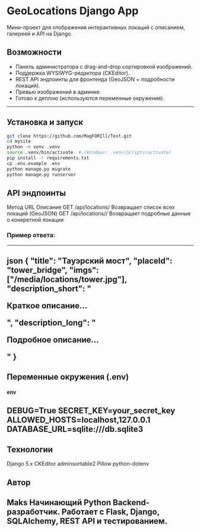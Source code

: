 # GeoLocations Django App

Мини-проект для отображения интерактивных локаций с описанием, галереей и API на Django.

## Возможности
- Панель администратора с drag-and-drop сортировкой изображений.
- Поддержка WYSIWYG-редактора (CKEditor).
- REST API эндпоинты для фронтенда (GeoJSON + подробности локаций).
- Превью изображений в админке.
- Готово к деплою (используются переменные окружения).

---

## Установка и запуск

```bash
git clone https://github.com/MagFORIll/Test.git
cd mysite
python -m venv .venv
source .venv/bin/activate  # (Windows: .venv\Scripts\activate)
pip install -r requirements.txt
cp .env.example .env
python manage.py migrate
python manage.py runserver
```
## API эндпоинты
Метод	URL	Описание
GET	/api/locations/	Возвращает список всех локаций (GeoJSON)
GET	/api/locations/<id>/	Возвращает подробные данные о конкретной локации

### Пример ответа:
---
json
{
  "title": "Тауэрский мост",
  "placeId": "tower_bridge",
  "imgs": ["/media/locations/tower.jpg"],
  "description_short": "<p>Краткое описание...</p>",
  "description_long": "<p>Подробное описание...</p>"
}
---
## Переменные окружения (.env)
#### env
DEBUG=True
SECRET_KEY=your_secret_key
ALLOWED_HOSTS=localhost,127.0.0.1
DATABASE_URL=sqlite:///db.sqlite3
---
## Технологии
Django 5.x
CKEditor
adminsortable2
Pillow
python-dotenv
 
## Автор
Maks
Начинающий Python Backend-разработчик.
Работает с Flask, Django, SQLAlchemy, REST API и тестированием.
---